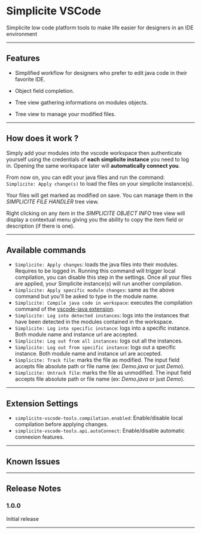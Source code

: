 # Simplicite VSCode

Simplicite low code platform tools to make life easier for designers in an IDE environment

---

## Features
- Simplified workflow for designers who prefer to edit java code in their favorite IDE.
- Object field completion.
- Tree view gathering informations on modules objects.

- Tree view to manage your modified files.

<!-- ![login-apply](resources/images/login-apply.gif) -->

---

## How does it work ?

Simply add your modules into the vscode workspace then authenticate yourself using the credentials of **each simplicite instance** you need to log in.
Opening the same workspace later will **automatically connect you**.

From now on, you can edit your java files and run the command: `Simplicite: Apply change(s)` to load the files on your simplicite instance(s).
 
Your files will get marked as modified on save.
You can manage them in the *SIMPLICITE FILE HANDLER* tree view.

Right clicking on any item in the *SIMPLICITE OBJECT INFO* tree view will display a contextual menu giving you the ability to copy the item field or description (if there is one).

---

## Available commands
* `Simplicite: Apply changes`: loads the java files into their modules. Requires to be logged in. Running this command will trigger local compilation, you can disable this step in the settings. Once all your files are applied, your Simplicite instance(s) will run another compilation.
* `Simplicite: Apply specific module changes`: same as the above command but you'll be asked to type in the module name.
* `Simplicite: Compile java code in workspace`: executes the compilation command of the [vscode-java extension](https://github.com/redhat-developer/vscode-java#available-commands).
* `Simplicite: Log into detected instances`: logs into the instances that have been detected in the modules contained in the workspace.
* `Simplicite: Log into specific instance`: logs into a specific instance. Both module name and instance url are accepted.
* `Simplicite: Log out from all instances`: logs out all the instances.
* `Simplicite: Log out from specific instance`: logs out a specific instance. Both module name and instance url are accepted.
* `Simplicite: Track file`: marks the file as modified. The input field accepts file absolute path or file name (ex: *Demo.java* or just *Demo*).
* `Simplicite: Untrack file`: marks the file as unmodified. The input field accepts file absolute path or file name (ex: *Demo.java* or just *Demo*).

---

## Extension Settings

* `simplicite-vscode-tools.compilation.enabled`: Enable/disable local compilation before applying changes.
* `simplicite-vscode-tools.api.autoConnect`: Enable/disable automatic connexion features.

---

## Known Issues

---

## Release Notes

### 1.0.0
Initial release

---
